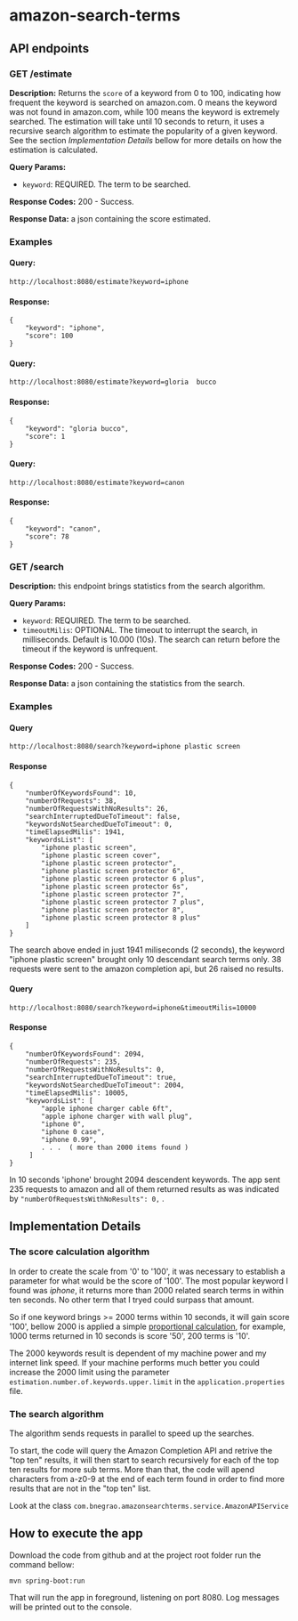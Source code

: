 # amazon-search-terms

## API endpoints

### GET /estimate
**Description:** Returns the `score` of a keyword from 0 to 100, indicating how frequent the keyword is searched on amazon.com. 0 means the keyword was not found in amazon.com, while 100 means the keyword is extremely searched. The estimation will take until 10 seconds to return, it uses a recursive search algorithm to estimate the popularity of a given keyword. See the section *Implementation Details* bellow for more details on how the estimation is calculated.

**Query Params:**   
* `keyword`: REQUIRED. The term to be searched. 

**Response Codes:** 200 - Success.    

**Response Data:** a json containing the score estimated.  

### Examples

#### Query:

`http://localhost:8080/estimate?keyword=iphone`

#### Response:
```
{
    "keyword": "iphone",
    "score": 100
}
```
#### Query:

`http://localhost:8080/estimate?keyword=gloria  bucco`

#### Response:
```
{
    "keyword": "gloria bucco",
    "score": 1
}
```

#### Query:

`http://localhost:8080/estimate?keyword=canon`

#### Response:
```
{
    "keyword": "canon",
    "score": 78
}
```

### GET /search
**Description:** this endpoint brings statistics from the search algorithm. 

**Query Params:**   
* `keyword`: REQUIRED. The term to be searched.  
* `timeoutMilis`: OPTIONAL. The timeout to interrupt the search, in milliseconds. Default is 10.000 (10s). The search can return before the timeout if the keyword is unfrequent.  

**Response Codes:** 200 - Success.    

**Response Data:** a json containing the statistics from the search.

### Examples

#### Query

`http://localhost:8080/search?keyword=iphone plastic screen`

#### Response

```
{
    "numberOfKeywordsFound": 10,
    "numberOfRequests": 38,
    "numberOfRequestsWithNoResults": 26,
    "searchInterruptedDueToTimeout": false,
    "keywordsNotSearchedDueToTimeout": 0,
    "timeElapsedMilis": 1941,
    "keywordsList": [
        "iphone plastic screen",
        "iphone plastic screen cover",
        "iphone plastic screen protector",
        "iphone plastic screen protector 6",
        "iphone plastic screen protector 6 plus",
        "iphone plastic screen protector 6s",
        "iphone plastic screen protector 7",
        "iphone plastic screen protector 7 plus",
        "iphone plastic screen protector 8",
        "iphone plastic screen protector 8 plus"
    ]
}
```

The search above ended in just 1941 miliseconds (2 seconds), the keyword "iphone plastic screen" brought only 10 descendant search terms only. 38 requests were sent to the amazon completion api, but 26 raised no results.

#### Query

`http://localhost:8080/search?keyword=iphone&timeoutMilis=10000`

#### Response

```
{
    "numberOfKeywordsFound": 2094,
    "numberOfRequests": 235,
    "numberOfRequestsWithNoResults": 0,
    "searchInterruptedDueToTimeout": true,
    "keywordsNotSearchedDueToTimeout": 2004,
    "timeElapsedMilis": 10005,
    "keywordsList": [
        "apple iphone charger cable 6ft",
        "apple iphone charger with wall plug",
        "iphone 0",
        "iphone 0 case",
        "iphone 0.99",
        . . .  ( more than 2000 items found )
     ]
}
```` 

In 10 seconds 'iphone' brought 2094 descendent keywords. The app sent 235 requests to amazon and all of them returned results as was indicated by `"numberOfRequestsWithNoResults": 0,` .

## Implementation Details

### The score calculation algorithm

In order to create the scale from '0' to '100', it was necessary to establish a parameter for what would be the score of '100'. The most popular keyword I found was *iphone*, it returns more than 2000 related search terms in within ten seconds. No other term that I tryed could surpass that amount.

So if one keyword brings >= 2000 terms within 10 seconds, it will gain score '100', bellow 2000 is applied a simple [proportional calculation](http://www.math.com/school/subject1/lessons/S1U2L2DP.html), for example, 1000 terms returned in 10 seconds is score '50', 200 terms is '10'.

The 2000 keywords result is dependent of my machine power and my internet link speed. If your machine performs much better you could increase the 2000 limit using the parameter `estimation.number.of.keywords.upper.limit` in the `application.properties` file.


### The search algorithm

The algorithm sends requests in parallel to speed up the searches. 

To start, the code will query the Amazon Completion API and retrive the "top ten" results, it will then start to search recursively for each of the top ten results for more sub terms. More than that, the code will apend characters from a-z0-9 at the end of each term found in order to find more results that are not in the "top ten" list. 

Look at the class `com.bnegrao.amazonsearchterms.service.AmazonAPIService`


## How to execute the app
Download the code from github and at the project root folder run the command bellow:

    mvn spring-boot:run

That will run the app in foreground, listening on port 8080. Log messages will be printed out to the console.
